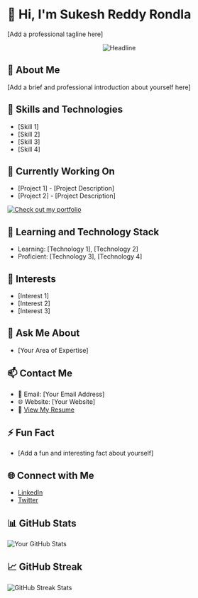 <!-- Profile Header -->
# 👋 Hi, I'm Sukesh Reddy Rondla

[Add a professional tagline here]

<!-- Typing Animation for Tagline -->
<div align="center">
  <img src="https://readme-typing-svg.herokuapp.com?color=%236FDA44&size=32&center=true&vCenter=true&width=600&height=50&lines=[Add Your Profession];[Add Your Interests];[Any Other Information]" alt="Headline" />
</div>

<!-- About Me Section -->
## 🚀 About Me

[Add a brief and professional introduction about yourself here]

<!-- Skills and Technologies Section -->
## 💼 Skills and Technologies

- [Skill 1]
- [Skill 2]
- [Skill 3]
- [Skill 4]

<!-- Working On and Portfolio Section -->
## 🔨 Currently Working On

- [Project 1] - [Project Description]
- [Project 2] - [Project Description]

[![Check out my portfolio](https://img.shields.io/badge/Portfolio%20Website-%231877F2?style=for-the-badge&logoColor=white)](http://www.your-portfolio-link.com)

<!-- Learning and Technology Stack Section -->
## 🌱 Learning and Technology Stack

- Learning: [Technology 1], [Technology 2]
- Proficient: [Technology 3], [Technology 4]

<!-- Ask Me About and Interests Section -->
## 🌟 Interests

- [Interest 1]
- [Interest 2]
- [Interest 3]

## 💬 Ask Me About

- [Your Area of Expertise]

<!-- Contact and Resume Section -->
## 📫 Contact Me

- 📧 Email: [Your Email Address]
- 🌐 Website: [Your Website]
- 📄 [View My Resume](http://www.your-resume-link.com)

<!-- Fun Fact Section -->
## ⚡ Fun Fact

- [Add a fun and interesting fact about yourself]

<!-- Connect with Me Section -->
## 🌐 Connect with Me

- [LinkedIn](https://www.linkedin.com/in/your-username)
- [Twitter](https://twitter.com/your-username)

<!-- GitHub Stats -->
## 📊 GitHub Stats

![Your GitHub Stats](https://github-readme-stats.vercel.app/api?username=your-username&show_icons=true&theme=dark)

<!-- GitHub Streak Stats -->
## 📈 GitHub Streak

![GitHub Streak Stats](https://github-readme-streak-stats.herokuapp.com/?user=your-username)


